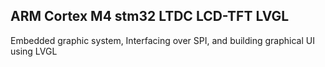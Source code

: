 ## ARM Cortex M4 stm32 LTDC LCD-TFT LVGL
Embedded graphic system, Interfacing over SPI, and building graphical UI using LVGL
